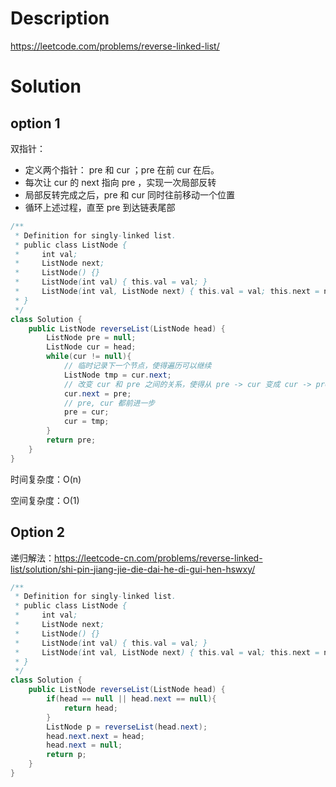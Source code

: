 

# Description

https://leetcode.com/problems/reverse-linked-list/

# Solution

## option 1

双指针：

- 定义两个指针： pre 和 cur ；pre 在前 cur 在后。
- 每次让 cur 的 next 指向 pre ，实现一次局部反转
- 局部反转完成之后，pre 和 cur 同时往前移动一个位置
- 循环上述过程，直至 pre 到达链表尾部

```java
/**
 * Definition for singly-linked list.
 * public class ListNode {
 *     int val;
 *     ListNode next;
 *     ListNode() {}
 *     ListNode(int val) { this.val = val; }
 *     ListNode(int val, ListNode next) { this.val = val; this.next = next; }
 * }
 */
class Solution {
    public ListNode reverseList(ListNode head) {
        ListNode pre = null;
        ListNode cur = head;
        while(cur != null){
            // 临时记录下一个节点，使得遍历可以继续
            ListNode tmp = cur.next;
            // 改变 cur 和 pre 之间的关系，使得从 pre -> cur 变成 cur -> pre
            cur.next = pre;
            // pre, cur 都前进一步
            pre = cur;
            cur = tmp;
        }
        return pre;
    }
}
```

时间复杂度：O(n)

空间复杂度：O(1)



## Option 2

递归解法：https://leetcode-cn.com/problems/reverse-linked-list/solution/shi-pin-jiang-jie-die-dai-he-di-gui-hen-hswxy/

```java
/**
 * Definition for singly-linked list.
 * public class ListNode {
 *     int val;
 *     ListNode next;
 *     ListNode() {}
 *     ListNode(int val) { this.val = val; }
 *     ListNode(int val, ListNode next) { this.val = val; this.next = next; }
 * }
 */
class Solution {
    public ListNode reverseList(ListNode head) {
        if(head == null || head.next == null){
            return head;
        }
        ListNode p = reverseList(head.next);
        head.next.next = head;
        head.next = null;
        return p;
    }
}
```

